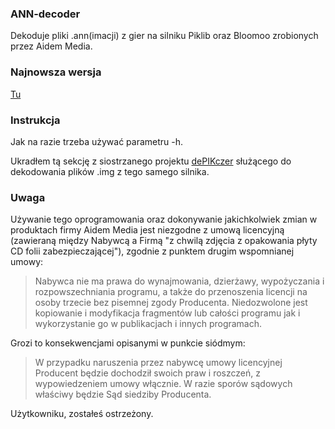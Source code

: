 ### ANN-decoder
Dekoduje pliki .ann(imacji) z gier na silniku Piklib oraz Bloomoo zrobionych przez Aidem Media.

### Najnowsza wersja
[Tu](https://github.com/mysliwy112/ANN-decoder/releases)

### Instrukcja
Jak na razie trzeba używać parametru -h. 

Ukradłem tą sekcję z siostrzanego projektu [dePIKczer](https://github.com/Dove6/dePIKczer/raw/master/Release/dePIKczer.exe) służącego do dekodowania plików .img z tego samego silnika.

### Uwaga
Używanie tego oprogramowania oraz dokonywanie jakichkolwiek zmian w produktach firmy Aidem Media jest niezgodne z umową licencyjną (zawieraną między Nabywcą a Firmą "z chwilą zdjęcia z opakowania płyty CD folii zabezpieczającej"), zgodnie z punktem drugim wspomnianej umowy:  
>Nabywca nie ma prawa do wynajmowania, dzierżawy, wypożyczania i rozpowszechniania programu, a także do przenoszenia licencji na osoby trzecie bez pisemnej zgody Producenta. Niedozwolone jest kopiowanie i modyfikacja fragmentów lub całości programu jak i wykorzystanie go w publikacjach i innych programach.

Grozi to konsekwencjami opisanymi w punkcie siódmym:  
>W przypadku naruszenia przez nabywcę umowy licencyjnej Producent będzie dochodził swoich praw i roszczeń, z wypowiedzeniem umowy włącznie. W razie sporów sądowych właściwy będzie Sąd siedziby Producenta.

Użytkowniku, zostałeś ostrzeżony.
